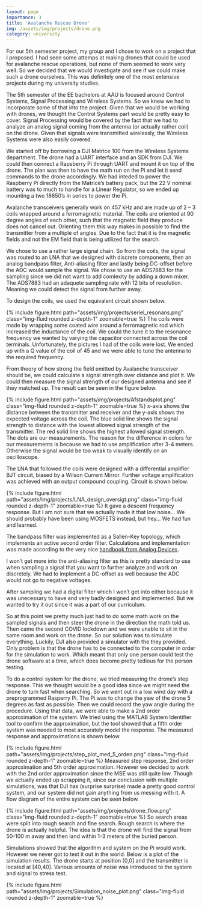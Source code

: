 ```yaml
---
layout: page
importance: 3
title: 'Avalanche Rescue Drone'
img: /assets/img/projects/drone.png
category: university
---
```


For our 5th semester project, my group and I chose to work on a project that I proposed. I had seen some attemps at making drones that could be used for avalanche rescue operations, but none of them seemed to work very well. So we decided that we would investigate and see if we could make such a drone ourselves. This was definitely one of the most extensive projects during my university studies.

The 5th semester of the EE bachelors at AAU is focused around Control Systems, Signal Processing and Wireless Systems. So we knew we had to incorporate some of that into the project. Given that we would be working with drones, we thought the Control Systems part would be pretty easy to cover. Signal Processing would be covered by the fact that we had to analyze an analog signal coming from the antenna (or actually rather coil) on the drone. Given that signals were transmitted wirelessly, the Wireless Systems were also easily covered.

We started off by borrowing a DJI Matrice 100 from the Wireless Systems department. The drone had a UART interface and an SDK from DJI. We could then connect a Rapsberry Pi through UART and mount it on top of the drone. The plan was then to have the math run on the Pi and let it send commands to the drone accordingly. We had inteded to power the Raspberry Pi directly from the Matrice’s battery pack, but the 22 V nominal battery was to much to handle for a Linear Regulator, so we ended up mounting a two 18650’s in series to power the Pi.

Avalanche transceivers generally work on 457 kHz and are made up of 2 – 3 coils wrapped around a ferromagnetic material. The coils are oriented at 90 degree angles of each other, such that the magnetic field they produce does not cancel out. Orienting them this way makes in possible to find the transmitter from a multiple of angles. Due to the fact that it is the magnetic fields and not the EM field that is being utilized for the search.

We chose to use a rather large signal chain. So from the coils, the signal was routed to an LNA that we designed with discrete components, then an analog bandpass filter, Anti-aliasing filter and lastly being DC-offset before the ADC would sample the signal. We chose to use an ADS7883 for the sampling since we did not want to add comlexity by adding a down mixer. The ADS7883 had an adaquete sampling rate with 12 bits of resolution. Meaning we could detect the signal from further away.

To design the coils, we used the equivalent circuit shown below.

{% include figure.html path="assets/img/projects/seriel_resonans.png" class="img-fluid rounded z-depth-1" zoomable=true %}
The coils were made by wrapping some coated wire around a ferromagnetic rod which increased the inductance of the coil. We could the tune it to the resonance frequency we wanted by varying the capacitor connected across the coil terminals. Unfortunately, the pictures I had of the coils were lost. We ended up with a Q value of the coil of 45 and we were able to tune the antenna to the required frequency.

From theory of how strong the field emitted by Avalanche transceiver should be, we could calculate a signal strength over distance and plot it. We could then measure the signal strength of our designed antenna and see if they matched up. The result can be seen in the figure below.

{% include figure.html path="assets/img/projects/Afstandsplot.png" class="img-fluid rounded z-depth-1" zoomable=true %}
x-axis shows the distance between the transmitter and receiver and the y-axis shows the expected voltage across the coil.
The blue solid line shows the signal strength to distance with the lowest allowed signal strength of the transmitter. The red solid line shows the highest allowed signal strength. The dots are our measurements. The reason for the difference in colors for our measurements is because we had to use amplification after 3-4 meters. Otherwise the signal would be too weak to visually identify on an oscilloscope.

The LNA that followed the coils were designed with a differential amplifier BJT circuit, biased by a Wilson Current Mirror. Further voltage amplification was achieved with an output compound coupling. Circuit is shown below.

{% include figure.html path="assets/img/projects/LNA_design_oversigt.png" class="img-fluid rounded z-depth-1" zoomable=true %}
It gave a descent frequency response. But I am not sure that we actually made it that low noise… We should probably have been using MOSFETS instead, but hey… We had fun and learned.

The bandpass filter was implemented as a Sallen-Key topology, which implements an active second order filter. Calculations and implementation was made according to the very nice [handb](<https://www.analog.com/media/en/training-seminars/design-handbooks/Basic-Linear-Design/Chapter8.pdf? fbclid=IwAR0Dex1RccXly5lKh_jKvWUySV0ouwJgtTJv3xNLcxjBjuMLkIUCUeHTny4>)[ook from Analog Devices](<https://www.analog.com/media/en/training-seminars/design-handbooks/Basic-Linear-Design/Chapter8.pdf? fbclid=IwAR0Dex1RccXly5lKh_jKvWUySV0ouwJgtTJv3xNLcxjBjuMLkIUCUeHTny4>).

I won’t get more into the anti-aliasing filter as this is pretty standard to use when sampling a signal that you want to further analyze and work on discretely. We had to implement a DC-offset as well because the ADC would not go to negative voltages.

After sampling we had a digital filter which I won’t get into either because it was unecessary to have and very badly designed and implemented. But we wanted to try it out since it was a part of our curriculum.

So at this point we pretty much just had to do some math work on the sampled signals and then steer the drone in the direction the math told us. Then came the second COVID lockdown and we were unable to sit in the same room and work on the drone. So our solution was to simulate everything. Luckily, DJI also provided a simulator with the they provided. Only problem is that the drone has to be connected to the computer in order for the simulation to work. Which meant that only one person could test the drone software at a time, which does become pretty tedious for the person testing.

To do a control system for the drone, we tried measuring the drone’s step response. This we thought would be a good idea since we might need the drone to turn fast when searching. So we went out in a low wind day with a preprogrammed Rasperry Pi. The Pi was to change the yaw of the drone 5 degrees as fast as possible. Then we could record the yaw angle during the procedure. Using that data, we were able to make a 2nd order approximation of the system. We tried using the MATLAB System Identifier tool to confirm the approximation, but the tool showed that a fifth order system was needed to most accurately model the response. The measured response and approximations is shown below.

{% include figure.html path="assets/img/projects/step_plot_med_5_orden.png" class="img-fluid rounded z-depth-1" zoomable=true %}
Measured step response, 2nd order approximation and 5th order approximation. However we decided to work with the 2nd order approximation since the MSE was still quite low. Though we actually ended up scrapping it, since our conclusion with multiple simulations, was that DJI has (surprise surprise) made a pretty good control system, and our system did not gain anything from us messing with it. A flow diagram of the entire system can be seen below.

{% include figure.html path="assets/img/projects/drone_flow.png" class="img-fluid rounded z-depth-1" zoomable=true %}
So search areas were split into rough search and fine search. Rough search is where the drone is actually helpful. The idea is that the drone will find the signal from 50-100 m away and then land within 1-3 meters of the buried person.

Simulations showed that the algorithm and system on the Pi would work. However we never got to test it out in the world. Below is a plot of the simulation results. The drone starts at position \[0,0\] and the transmitter is located at \[40,40\]. Various amounts of noise was introduced to the system and signal to stress test.

{% include figure.html path="assets/img/projects/Simulation_noise_plot.png" class="img-fluid rounded z-depth-1" zoomable=true %}